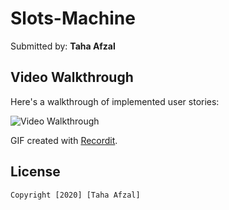 # Slots-Machine

Submitted by: **Taha Afzal**

## Video Walkthrough 

Here's a walkthrough of implemented user stories:

<img src='https://recordit.co/qozlnABkRw.gif' title='Video Walkthrough' width='' alt='Video Walkthrough' />

GIF created with [Recordit](https://recordit.co).

## License

    Copyright [2020] [Taha Afzal]
